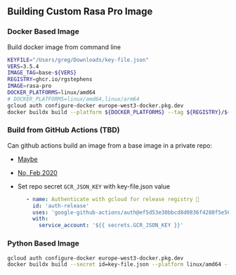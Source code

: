 ## Building Custom Rasa Pro Image

### Docker Based Image

Build docker image from command line

```sh
KEYFILE="/Users/greg/Downloads/key-file.json"
VERS=3.5.4
IMAGE_TAG=base-${VERS}
REGISTRY=ghcr.io/rgstephens
IMAGE=rasa-pro
DOCKER_PLATFORMS=linux/amd64
# DOCKER_PLATFORMS=linux/amd64,linux/arm64
gcloud auth configure-docker europe-west3-docker.pkg.dev
docker buildx build --platform ${DOCKER_PLATFORMS} --tag ${REGISTRY}/${IMAGE}:${VERS} --build-arg VERS=${VERS} . --progress=plain
```

### Build from GitHub Actions (TBD)

Can github actions build an image from a base image in a private repo:

- [Maybe](https://github.com/orgs/community/discussions/26399#discussioncomment-3251764)
- [No, Feb 2020](https://github.com/orgs/community/discussions/26534#discussioncomment-3252246)

- Set repo secret `GCR_JSON_KEY` with key-file.json value

```yml
      - name: Authenticate with gcloud for release registry 🎫
        id: 'auth-release'
        uses: 'google-github-actions/auth@ef5d53e30bbcd8d0836f4288f5e50ff3e086997d'
        with:
          service_account: '${{ secrets.GCR_JSON_KEY }}'
```

### Python Based Image

```sh
gcloud auth configure-docker europe-west3-docker.pkg.dev
docker buildx build --secret id=key-file.json --platform linux/amd64 --tag stephens/rasa-pro:3.5.3 . --progress=plain
```
